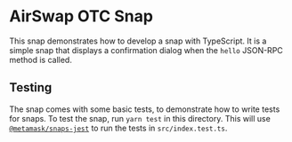 # AirSwap OTC Snap

This snap demonstrates how to develop a snap with TypeScript. It is a simple
snap that displays a confirmation dialog when the `hello` JSON-RPC method is
called.

## Testing

The snap comes with some basic tests, to demonstrate how to write tests for
snaps. To test the snap, run `yarn test` in this directory. This will use
[`@metamask/snaps-jest`](https://github.com/MetaMask/snaps/tree/main/packages/snaps-jest)
to run the tests in `src/index.test.ts`.
